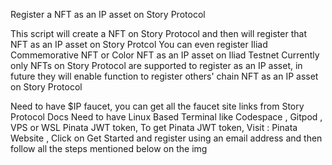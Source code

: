 Register a NFT as an IP asset on Story Protocol

This script will create a NFT on Story Protocol and then will register that NFT as an IP asset on Story Protcol
You can even register Iliad Commemorative NFT or Color NFT as an IP asset on Iliad Testnet
Currently only NFTs on Story Protocol are supported to register as an IP asset, in future they will enable function to register others' chain NFT as an IP asset on Story Protocol

Need to have $IP faucet, you can get all the faucet site links from Story Protocol Docs
Need to have Linux Based Terminal like Codespace , Gitpod , VPS or WSL
Pinata JWT token, To get Pinata JWT token, Visit : Pinata Website , Click on Get Started and register using an email address and then follow all the steps mentioned below on the img
